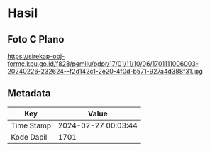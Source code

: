 # Hasil

## Foto C Plano

https://sirekap-obj-formc.kpu.go.id/f828/pemilu/pdpr/17/01/11/10/06/1701111006003-20240226-232624--f2d142c1-2e20-4f0d-b571-927a4d388f31.jpg


## Metadata

| Key        | Value               |
| ---------- | ------------------- |
| Time Stamp | 2024-02-27 00:03:44 |
| Kode Dapil | 1701                |




